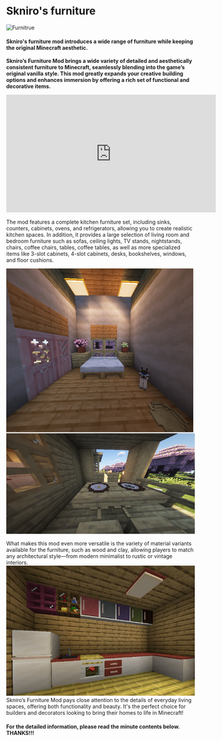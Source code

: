 # Skniro's furniture
![Furnitrue](../../img/furniture/8Hqf613piucxr2F.png)
#### **Skniro's furniture mod introduces a wide range of furniture while keeping the original Minecraft aesthetic.**

**Skniro’s Furniture Mod brings a wide variety of detailed and aesthetically consistent furniture to Minecraft, seamlessly blending into the game’s original vanilla style. This mod greatly expands your creative building options and enhances immersion by offering a rich set of functional and decorative items.** 

<iframe width="560" height="315" src="https://www.youtube-nocookie.com/embed/WO9gg1jR_vk" title="YouTube video player" frameborder="0" allow="accelerometer; autoplay; clipboard-write; encrypted-media; gyroscope; picture-in-picture; web-share" allowfullscreen></iframe>  

The mod features a complete kitchen furniture set, including sinks, counters, cabinets, ovens, and refrigerators, allowing you to create realistic kitchen spaces. In addition, it provides a large selection of living room and bedroom furniture such as sofas, ceiling lights, TV stands, nightstands, chairs, coffee chairs, tables, coffee tables, as well as more specialized items like 3-slot cabinets, 4-slot cabinets, desks, bookshelves, windows, and floor cushions.

![furniture](../../img/furniture/lL6e2CgzwUOqQbY.png)  
![furniture](../../img/furniture/WEdock51h9wiS4g.png)  

What makes this mod even more versatile is the variety of material variants available for the furniture, such as wood and clay, allowing players to match any architectural style—from modern minimalist to rustic or vintage interiors.
![Kitchen](../../img/furniture/nD3x7phZzdKgafQ.jpg)   
Skniro’s Furniture Mod pays close attention to the details of everyday living spaces, offering both functionality and beauty. It's the perfect choice for builders and decorators looking to bring their homes to life in Minecraft!

#### For the detailed information, please read the minute contents below. THANKS!!!
